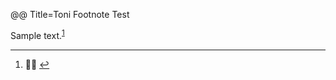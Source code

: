 @@ Title=Toni Footnote Test

<p>Sample text.<sup class="footnote-ref"><a href="#fn1" id="fnref1">1</a></sup></p>

<hr class="footnotes-sep" />
<div class="footnotes">
	<ol class="footnotes-list">
		<li id="fn1"  class="footnote-item"><p>🙋🏾 <a href="#fnref1" class="footnote-backref">↩</a></p>
		</li>
	</ol>
</div>